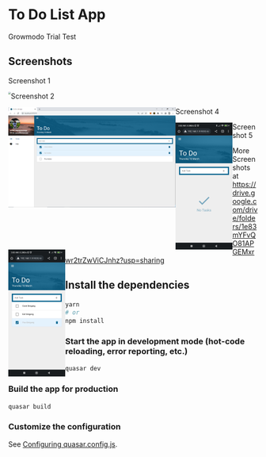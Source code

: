 # To Do List App 

Growmodo Trial Test

## Screenshots

Screenshot 1

<img src="https://github.com/JezreelBuenconsejo/ToDoListApp/blob/master/screenshots/Screenshot1.PNGG" align="left" style="zoom:33%;" />

Screenshot 2

<img src="https://github.com/JezreelBuenconsejo/ToDoListApp/blob/master/screenshots/Screenshot2.PNG" align="left" style="zoom:33%;" />

Screenshot 4

<img src="https://github.com/JezreelBuenconsejo/ToDoListApp/blob/master/screenshots/Screenshot3.jpg" align="left" style="zoom:25%;" />

Screenshot 5

<img src="https://github.com/JezreelBuenconsejo/ToDoListApp/blob/master/screenshots/Screenshot4.jpg" align="left" style="zoom:25%;" />



More Screenshots at https://drive.google.com/drive/folders/1e83mYFvQO81APGEMxrwr2trZwViCJnhz?usp=sharing

## Install the dependencies

```bash
yarn
# or
npm install
```

### Start the app in development mode (hot-code reloading, error reporting, etc.)
```bash
quasar dev
```


### Build the app for production
```bash
quasar build
```

### Customize the configuration
See [Configuring quasar.config.js](https://v2.quasar.dev/quasar-cli-vite/quasar-config-js).
